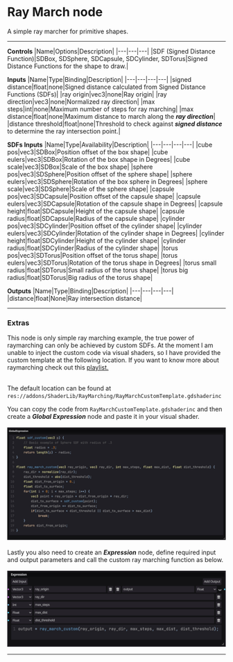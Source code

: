 # Ray March node
A simple ray marcher for primitive shapes.
<hr>

**Controls**
|Name|Options|Description|
|---|---|---|
|SDF (Signed Distance Function)|SDBox, SDSphere, SDCapsule, SDCylinder, SDTorus|Signed Distance Functions for the shape to draw.|

**Inputs**
|Name|Type|Binding|Description|
|---|---|---|---|
|signed distance|float|none|Signed distance calculated from Signed Distance Functions (SDFs)|
|ray origin|vec3|none|Ray origin|
|ray direction|vec3|none|Normalized ray direction|
|max steps|int|none|Maximum number of steps for ray marching|
|max distance|float|none|Maximum distance to march along the <b><i>ray direction</i></b>|
|distance threshold|float|none|Threshold to check against <b><i>signed distance</i></b> to determine the ray intersection point.|

**SDFs Inputs**
|Name|Type|Availability|Description|
|---|---|---|---|
|cube pos|vec3|SDBox|Position offset of the box shape|
|cube eulers|vec3|SDBox|Rotation of the box shape in Degrees|
|cube scale|vec3|SDBox|Scale of the box shape|
|sphere pos|vec3|SDSphere|Position offset of the sphere shape|
|sphere eulers|vec3|SDSphere|Rotation of the box sphere in Degrees|
|sphere scale|vec3|SDSphere|Scale of the sphere shape|
|capsule pos|vec3|SDCapsule|Position offset of the capsule shape|
|capsule eulers|vec3|SDCapsule|Rotation of the capsule shape in Degrees|
|capsule height|float|SDCapsule|Height of the capsule shape|
|capsule radius|float|SDCapsule|Radius of the capsule shape|
|cylinder pos|vec3|SDCylinder|Position offset of the cylinder shape|
|cylinder eulers|vec3|SDCylinder|Rotation of the cylinder shape in Degrees|
|cylinder height|float|SDCylinder|Height of the cylinder shape|
|cylinder radius|float|SDCylinder|Radius of the cylinder shape|
|torus pos|vec3|SDTorus|Position offset of the torus shape|
|torus eulers|vec3|SDTorus|Rotation of the torus shape in Degrees|
|torus small radius|float|SDTorus|Small radius of the torus shape|
|torus big radius|float|SDTorus|Big radius of the torus shape|
  
**Outputs**
|Name|Type|Binding|Description|
|---|---|---|---|
|distance|float|None|Ray intersection distance|

<hr>
<h3>Extras</h3>
This node is only simple ray marching example, the true power of raymarching can only be achieved by custom SDFs. At the moment I am unable to inject the custom code via visual shaders, so I have provided the custom template at the following location. If you want to know more about raymarching check out this <a href ="https://www.youtube.com/playlist?list=PLaE0_uENxXqvzte-A0Ux2pav0zrUrTJ1V">playlist.</a><br><br>

The default location can be found at<br>
`res://addons/ShaderLib/RayMarching/RayMarchCustomTemplate.gdshaderinc`

You can copy the code from `RayMarchCustomTemplate.gdshaderinc` and then create a <b><i>Global Expression</i></b> node and paste it in your visual shader.<br><br>
![Global Expression Node](GlobalExpression.jpg)<br><br>
Lastly you also need to create an <b><i>Expression</i></b> node, define required input and output parameters and call the custom ray marching function as below.<br><br>
![Expression Node](Expression.jpg)<br>
___
